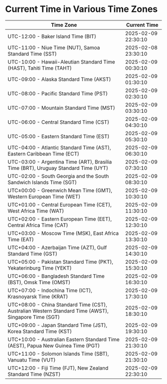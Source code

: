 # Current Time in Various Time Zones

| Time Zone | Current Time |
|-----------|--------------|
| UTC-12:00 - Baker Island Time (BIT) | 2025-02-09 22:30:10 |
| UTC-11:00 - Niue Time (NUT), Samoa Standard Time (SST) | 2025-02-08 23:30:10 |
| UTC-10:00 - Hawaii-Aleutian Standard Time (HAST), Tahiti Time (TAHT) | 2025-02-09 00:30:10 |
| UTC-09:00 - Alaska Standard Time (AKST) | 2025-02-09 01:30:10 |
| UTC-08:00 - Pacific Standard Time (PST) | 2025-02-09 02:30:10 |
| UTC-07:00 - Mountain Standard Time (MST) | 2025-02-09 03:30:10 |
| UTC-06:00 - Central Standard Time (CST) | 2025-02-09 04:30:10 |
| UTC-05:00 - Eastern Standard Time (EST) | 2025-02-09 05:30:10 |
| UTC-04:00 - Atlantic Standard Time (AST), Eastern Caribbean Time (ECT) | 2025-02-09 06:30:10 |
| UTC-03:00 - Argentina Time (ART), Brasília Time (BRT), Uruguay Standard Time (UYT) | 2025-02-09 07:30:10 |
| UTC-02:00 - South Georgia and the South Sandwich Islands Time (SGT) | 2025-02-09 08:30:10 |
| UTC±00:00 - Greenwich Mean Time (GMT), Western European Time (WET) | 2025-02-09 10:30:10 |
| UTC+01:00 - Central European Time (CET), West Africa Time (WAT) | 2025-02-09 11:30:10 |
| UTC+02:00 - Eastern European Time (EET), Central Africa Time (CAT) | 2025-02-09 12:30:10 |
| UTC+03:00 - Moscow Time (MSK), East Africa Time (EAT) | 2025-02-09 13:30:10 |
| UTC+04:00 - Azerbaijan Time (AZT), Gulf Standard Time (GST) | 2025-02-09 14:30:10 |
| UTC+05:00 - Pakistan Standard Time (PKT), Yekaterinburg Time (YEKT) | 2025-02-09 15:30:10 |
| UTC+06:00 - Bangladesh Standard Time (BST), Omsk Time (OMST) | 2025-02-09 16:30:10 |
| UTC+07:00 - Indochina Time (ICT), Krasnoyarsk Time (KRAT) | 2025-02-09 17:30:10 |
| UTC+08:00 - China Standard Time (CST), Australian Western Standard Time (AWST), Singapore Time (SGT) | 2025-02-09 18:30:10 |
| UTC+09:00 - Japan Standard Time (JST), Korea Standard Time (KST) | 2025-02-09 19:30:10 |
| UTC+10:00 - Australian Eastern Standard Time (AEST), Papua New Guinea Time (PGT) | 2025-02-09 21:30:10 |
| UTC+11:00 - Solomon Islands Time (SBT), Vanuatu Time (VUT) | 2025-02-09 21:30:10 |
| UTC+12:00 - Fiji Time (FJT), New Zealand Standard Time (NZST) | 2025-02-09 22:30:10 |
